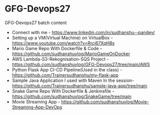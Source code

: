 # GFG-Devops27
GFG-Devops27 batch content

- Connect with me - https://www.linkedin.com/in/sudhanshu--pandey/
- Setting up a VM(Virtual Machine) on VirtualBox - https://www.youtube.com/watch?v=Rrci67XqH8s
- Mario Game Repo With Dockerfile & Code - https://github.com/sudhanshuvlog/MarioGameOnDocker
- AWS Lambda-S3-Rekognisation-SQS Project - 
https://github.com/sudhanshuvlog/GFG-Devops27/tree/main/AWS
- Python Flask App CI-CD Pipeline(Used in the class) - https://github.com/Trainersudhanshu/my-flask-app
- Sample Java Application I used with Maven In the session- https://github.com/Trainersudhanshu/sample-java-app/tree/main
- Snake Game Repo With Dockerfile & Jenkinsfile - https://github.com/sudhanshuvlog/SnakeGame/tree/main
- Movie Streaming App - https://github.com/sudhanshuvlog/Movie-Streaming-App-DevOps
